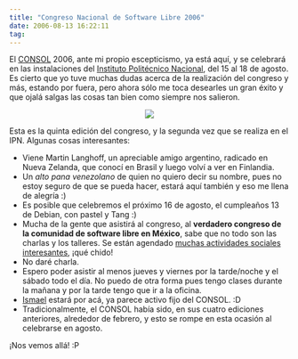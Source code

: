 ```yaml
---
title: "Congreso Nacional de Software Libre 2006"
date: 2006-08-13 16:22:11
tag: 
---
```

<p>El <a target="_blank" href="http://www.consol.org.mx">CONSOL</a> 2006, ante mi propio escepticismo, ya está aquí, y se celebrará en las instalaciones del <a target="_blank" href="http://www.ipn.mx">Instituto Politécnico Nacional</a>, del 15 al 18 de agosto. Es cierto que yo tuve muchas dudas acerca de la realización del congreso y más, estando por fuera, pero ahora sólo me toca desearles un gran éxito y que ojalá salgas las cosas tan bien como siempre nos salieron.
</p>
<p align="center"><img src="http://www.damog.net/files/misc/consol.jpg"/></p>
<p>
Esta es la quinta edición del congreso, y la segunda vez que se realiza en el IPN. Algunas cosas interesantes:
</p>
<ul>
<li>Viene Martin Langhoff, un apreciable amigo argentino, radicado en Nueva Zelanda, que conocí en Brasil y luego volví a ver en Finlandia.</li>
<li>Un <em>alto pana venezolano</em> de quien no quiero decir su nombre, pues no estoy seguro de que se pueda hacer, estará aquí también y eso me llena de alegría :)</li>
<li>Es posible que celebremos el próximo 16 de agosto, el cumpleaños 13 de Debian, con pastel y Tang :)</li>
<li>Mucha de la gente que asistirá al congreso, al <strong>verdadero congreso de la comunidad de software libre en México</strong>, sabe que no todo son las charlas y los talleres. Se están agendado <a target="_blank" href="http://cosas.por.hacer.enel.consol.por.linuxeros.org">muchas actividades sociales interesantes</a>, ¡qué chido!</li>
<li>No daré charla.</li>
<li>Espero poder asistir al menos jueves y viernes por la tarde/noche y el sábado todo el día. No puedo de otra forma pues tengo clases durante la mañana y por la tarde tengo que ir a la oficina.</li>
<li>
<a target="_blank" href="http://www.olea.org">Ismael</a> estará por acá, ya parece activo fijo del CONSOL. :D</li>
<li>Tradicionalmente, el CONSOL había sido, en sus cuatro ediciones anteriores, alrededor de febrero, y esto se rompe en esta ocasión al celebrarse en agosto.</li>
</ul>
<p>
¡Nos vemos allá! :P </p>
